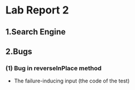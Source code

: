 # Lab Report 2

## 1.Search Engine

## 2.Bugs

### (1) Bug in reverseInPlace method 
- The failure-inducing input (the code of the test)